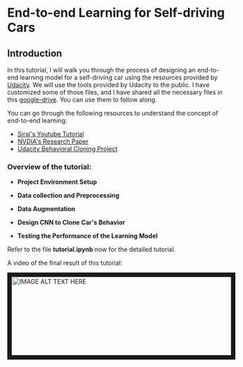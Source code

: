 # End-to-end Learning for Self-driving Cars


## Introduction

In this tutorial, I will walk you through the process of designing an end-to-end learning model for a self-driving car using the resources provided by [Udacity](https://in.udacity.com/course/self-driving-car-engineer-nanodegree--nd013). We will use the tools provided by Udacity to the public. I have customized some of those files, and I have shared all the necessary files in this [google-drive](https://drive.google.com/open?id=13_9sMv5LcyGX5oo29x41sUwFhXkNbgWV). You can use them to follow along.

You can go through the following resources to understand the concept of end-to-end learning:
- [Siraj's Youtube Tutorial](https://www.youtube.com/watch?v=EaY5QiZwSP4)
- [NVDIA's Research Paper](https://arxiv.org/pdf/1604.07316.pdf)
- [Udacity Behavioral Cloning Project](https://github.com/udacity/CarND-Behavioral-Cloning-P3)

### Overview of the tutorial:
- **Project Environment Setup**

- **Data collection and Preprocessing**

- **Data Augmentation**

- **Design CNN to Clone Car's Behavior**

- **Testing the Performance of the Learning Model**

Refer to the file **tutorial.ipynb** now for the detailed tutorial.

A video of the final result of this tutorial:

<a href="http://www.youtube.com/watch?feature=player_embedded&v=cMEUmcrLJdw
" target="_blank"><img src="http://img.youtube.com/vi/cMEUmcrLJdw/0.jpg" 
alt="IMAGE ALT TEXT HERE" width="540" height="180" border="10" /></a>
